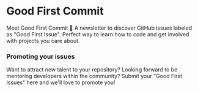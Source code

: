 # Good First Commit

Meet Good First Commit 👋 A newsletter to discover GitHub issues labeled as "Good First Issue". Perfect way to learn how to code and get involved with projects you care about.

### Promoting your issues
Want to attract new talent to your repository? Looking forward to be mentoring developers within the community? Submit your "Good First Issues" here and we'll love to promote you!

